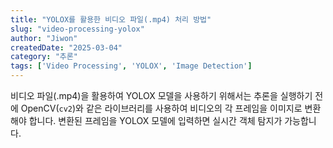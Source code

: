 ```yaml
---
title: "YOLOX를 활용한 비디오 파일(.mp4) 처리 방법"
slug: "video-processing-yolox"
author: "Jiwon"
createdDate: "2025-03-04"
category: "추론"
tags: ['Video Processing', 'YOLOX', 'Image Detection']
---
```

비디오 파일(.mp4)을 활용하여 YOLOX 모델을 사용하기 위해서는 추론을 실행하기 전에 OpenCV(`cv2`)와 같은 라이브러리를 사용하여 비디오의 각 프레임을 이미지로 변환해야 합니다. 변환된 프레임을 YOLOX 모델에 입력하면 실시간 객체 탐지가 가능합니다.
